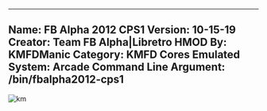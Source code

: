 -----------------------
Name: FB Alpha 2012 CPS1
Version: 10-15-19
Creator: Team FB Alpha|Libretro
HMOD By: KMFDManic
Category: KMFD Cores
Emulated System: Arcade
Command Line Argument: /bin/fbalpha2012-cps1
-----------------------
![km](https://i.imgur.com/VnsZELZ.png)
